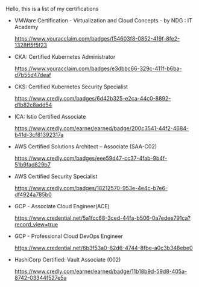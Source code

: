 Hello, 
  this is a list of my certifications
  
- VMWare Certification - Virtualization and Cloud Concepts - by NDG : IT Academy

  https://www.youracclaim.com/badges/f54603f8-0852-419f-8fe2-1328ff5f5f23

- CKA: Certified Kubernetes Administrator 

  https://www.youracclaim.com/badges/e3dbbc66-329c-411f-b6ba-d7b55d47deaf
  
- CKS: Certified Kubernetes Security Specialist

  https://www.credly.com/badges/6d42b325-e2ca-44c0-8892-d1b82c8add54
  
- ICA: Istio Certified Associate

  https://www.credly.com/earner/earned/badge/200c3541-44f2-4684-b41d-3cf81392317a

- AWS Certified Solutions Architect – Associate (SAA-C02)

  https://www.credly.com/badges/eee59d47-cc37-4fab-9b4f-51b9fad829b7

- AWS Certified Security Specialist

  https://www.credly.com/badges/18212570-953e-4e4c-b7e6-df4924a785b0

- GCP - Associate Cloud Engineer(ACE)
  
  https://www.credential.net/5a1fcc68-3ced-44fa-b506-0a7edee791ca?record_view=true
  
- GCP - Professional Cloud DevOps Engineer

  https://www.credential.net/6b3f53a0-62d6-4744-8fbe-a0c3b348ebe0

- HashiCorp Certified: Vault Associate (002)

  https://www.credly.com/earner/earned/badge/11b18b9d-59d8-405a-8742-03344f527e5a
